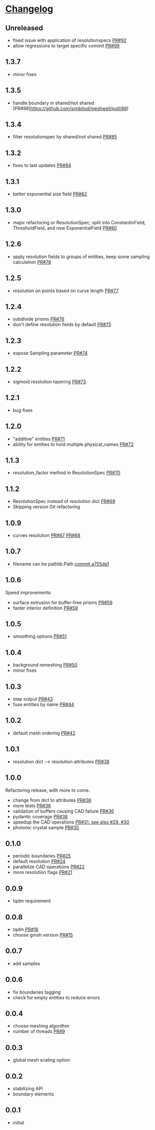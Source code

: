 # [Changelog](https://keepachangelog.com/en/1.0.0/)

## Unreleased

- fixed issue with application of resolutionspecs [PR#92](https://github.com/simbilod/meshwell/pull/98)
- allow regressions to target specific commit [PR#99](https://github.com/simbilod/meshwell/pull/99)

## 1.3.7

- minor fixes

## 1.3.5

- handle boundary in shared/not shared [PR#86]https://github.com/simbilod/meshwell/pull/86)

## 1.3.4

- filter resolutionspec by shared/not shared [PR#85](https://github.com/simbilod/meshwell/pull/85)

## 1.3.2

- fixes to last updates [PR#84](https://github.com/simbilod/meshwell/pull/84)

## 1.3.1

- better exponential size field [PR#82](https://github.com/simbilod/meshwell/pull/82)

## 1.3.0

- major refactoring or ResolutionSpec; split into ConstantInField, ThresholdField, and new ExponentialField [PR#80](https://github.com/simbilod/meshwell/pull/80)

## 1.2.6

- apply resolution fields to groups of entities, keep some sampling calculation [PR#78](https://github.com/simbilod/meshwell/pull/78)

## 1.2.5

- resolution on points based on curve length [PR#77](https://github.com/simbilod/meshwell/pull/77)

## 1.2.4

- subdivide prisms [PR#76](https://github.com/simbilod/meshwell/pull/76)
- don't define resolution fields by default [PR#75](https://github.com/simbilod/meshwell/pull/75)

## 1.2.3

- expose Sampling parameter [PR#74](https://github.com/simbilod/meshwell/pull/74)

## 1.2.2

- sigmoid resolution tapering [PR#73](https://github.com/simbilod/meshwell/pull/73)

## 1.2.1

- bug fixes

## 1.2.0

- "additive" entities [PR#71](https://github.com/simbilod/meshwell/pull/71)
- ability for entities to hold multiple physical_names [PR#72](https://github.com/simbilod/meshwell/pull/72)

## 1.1.3

- resolution_factor method in ResolutionSpec [PR#70](https://github.com/simbilod/meshwell/pull/70)

## 1.1.2

- ResolutionSpec instead of resolution dict [PR#69](https://github.com/simbilod/meshwell/pull/69)
- Skipping version Git refactoring

## 1.0.9

- curves resolution [PR#67](https://github.com/simbilod/meshwell/pull/67) [PR#68](https://github.com/simbilod/meshwell/pull/68)

## 1.0.7

- filename can be pathlib.Path [commit a755de1](https://github.com/simbilod/meshwell/commit/a755de191140d267f4012ffd9f7b149762281091)

## 1.0.6

Speed improvements:
- surface extrusion for buffer-free prisms [PR#59](https://github.com/simbilod/meshwell/pull/59)
- faster interior definition [PR#58](https://github.com/simbilod/meshwell/pull/58)

## 1.0.5

- smoothing options [PR#51](https://github.com/simbilod/meshwell/pull/51)

## 1.0.4

- background remeshing [PR#50](https://github.com/simbilod/meshwell/pull/50)
- minor fixes

## 1.0.3

- step output [PR#43](https://github.com/simbilod/meshwell/pull/43)
- fuse entities by name [PR#44](https://github.com/simbilod/meshwell/pull/44)

## 1.0.2

- default mesh ordering [PR#42](https://github.com/simbilod/meshwell/pull/42)

## 1.0.1

- resolution dict --> resolution attributes [PR#38](https://github.com/simbilod/meshwell/pull/38)

## 1.0.0

Refactoring release, with more to come.

- change from dict to attributes [PR#36](https://github.com/simbilod/meshwell/pull/36)
- more tests [PR#36](https://github.com/simbilod/meshwell/pull/36)
- validation of buffers causing CAD failure [PR#36](https://github.com/simbilod/meshwell/pull/36)
- pydantic coverage [PR#36](https://github.com/simbilod/meshwell/pull/35)
- speedup the CAD operations [PR#31, see also #29, #30](https://github.com/simbilod/meshwell/pull/31)
- photonic crystal sample [PR#35](https://github.com/simbilod/meshwell/pull/35)

## 0.1.0

- periodic boundaries [PR#25](https://github.com/simbilod/meshwell/pull/25)
- default resolution [PR#24](https://github.com/simbilod/meshwell/pull/24/files)
- parallelize CAD operations [PR#22](https://github.com/simbilod/meshwell/pull/22)
- more resolution flags [PR#21](https://github.com/simbilod/meshwell/pull/21)

## 0.0.9

- tqdm requirement
## 0.0.8

- tqdm [PR#16](https://github.com/simbilod/meshwell/pull/16)
- choose gmsh version [PR#15](https://github.com/simbilod/meshwell/pull/15)
## 0.0.7

- add samples
## 0.0.6

- fix boundaries tagging
- check for empty entities to reduce errors

## 0.0.4

- choose meshing algorithm
- number of threads [PR#9](https://github.com/simbilod/meshwell/pull/9)

## 0.0.3

- global mesh scaling option

## 0.0.2

- stabilizing API
- boundary elements

## 0.0.1

- initial

